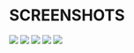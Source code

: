 # SCREENSHOTS
![](https://github.com/lvcc-wad/Students/blob/master/BSIS/Orozco-Kimberly/Sample-Website/index.png)
![](https://github.com/lvcc-wad/Students/blob/master/BSIS/Orozco-Kimberly/Sample-Website/members.png)
![](https://github.com/lvcc-wad/Students/blob/master/BSIS/Orozco-Kimberly/Sample-Website/songs.png)
![](https://github.com/lvcc-wad/Students/blob/master/BSIS/Orozco-Kimberly/Sample-Website/albums.png)
![](https://github.com/lvcc-wad/Students/blob/master/BSIS/Orozco-Kimberly/Sample-Website/about.png)
